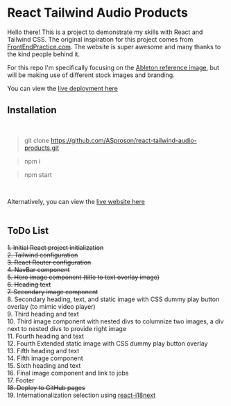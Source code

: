 # React Tailwind Audio Products

Hello there! This is a project to demonstrate my skills with React and Tailwind CSS. The original inspiration for this project comes from [FrontEndPractice.com](https://www.frontendpractice.com/projects/ableton). The website is super awesome and many thanks to the kind people behind it. 

For this repo I'm specifically focusing on the [Ableton reference image](https://www.frontendpractice.com/_next/image?url=%2Ffullsize%2FC1-Ableton.jpg&w=1920&q=90), but will be making use of different stock images and branding. 

You can view the [live deployment here](https://asproson.github.io/react-tailwind-audio-products/)

## Installation
<br>

> git clone https://github.com/ASproson/react-tailwind-audio-products.git

> npm i

> npm start

<br>

Alternatively, you can view the [live website here](https://asproson.github.io/react-tailwind-audio-products/)
<br><br>

## ToDo List

~~1. Initial React project initialization~~ <br>
~~2. Tailwind configuration<br>~~
~~3. React Router configuration<br>~~
~~4. NavBar component<br>~~
~~5. Hero image component (title to text overlay image)<br>~~
~~6. Heading text<br>~~
~~7. Secondary image component<br>~~
8. Secondary heading, text, and static image with CSS dummy play button overlay (to mimic video player)<br>
9. Third heading and text<br>
10. Third image component with nested divs to columnize two images, a div next to nested divs to provide right image<br>
11. Fourth heading and text<br>
12. Fourth Extended static image with CSS dummy play button overlay<br>
13. Fifth heading and text<br>
14. Fifth image component<br>
15. Sixth heading and text<br>
16. Final image component and link to jobs<br>
17. Footer<br>
~~18. Deploy to GitHub pages <br>~~
19. Internationalization selection using [react-i18next](https://react.i18next.com/)<br>
